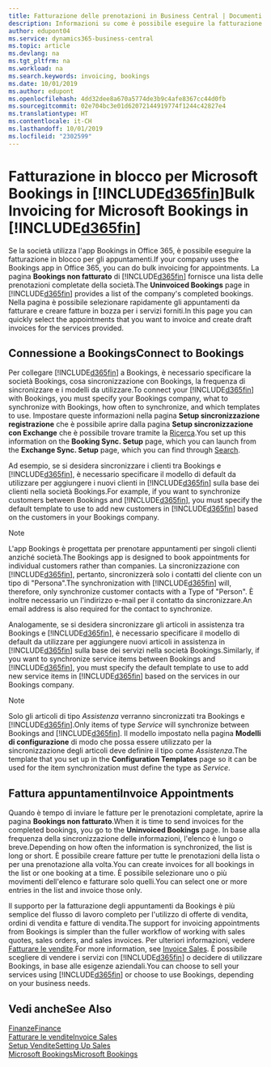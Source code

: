 ```yaml
---
title: Fatturazione delle prenotazioni in Business Central | Documenti Microsoft
description: Informazioni su come è possibile eseguire la fatturazione da Microsoft Bookings in Business Central.
author: edupont04
ms.service: dynamics365-business-central
ms.topic: article
ms.devlang: na
ms.tgt_pltfrm: na
ms.workload: na
ms.search.keywords: invoicing, bookings
ms.date: 10/01/2019
ms.author: edupont
ms.openlocfilehash: 4dd32dee8a670a5774de3b9c4afe8367cc44d0fb
ms.sourcegitcommit: 02e704bc3e01d62072144919774f1244c42827e4
ms.translationtype: HT
ms.contentlocale: it-CH
ms.lasthandoff: 10/01/2019
ms.locfileid: "2302599"
---
```

# <a name="bulk-invoicing-for-microsoft-bookings-in-included365finincludesd365fin_mdmd"></a><span data-ttu-id="4275e-103">Fatturazione in blocco per Microsoft Bookings in [!INCLUDE[d365fin](includes/d365fin_md.md)]</span><span class="sxs-lookup"><span data-stu-id="4275e-103">Bulk Invoicing for Microsoft Bookings in [!INCLUDE[d365fin](includes/d365fin_md.md)]</span></span>
<span data-ttu-id="4275e-104">Se la società utilizza l'app Bookings in Office 365, è possibile eseguire la fatturazione in blocco per gli appuntamenti.</span><span class="sxs-lookup"><span data-stu-id="4275e-104">If your company uses the Bookings app in Office 365, you can do bulk invoicing for appointments.</span></span> <span data-ttu-id="4275e-105">La pagina **Bookings non fatturato** di [!INCLUDE[d365fin](includes/d365fin_md.md)] fornisce una lista delle prenotazioni completate della società.</span><span class="sxs-lookup"><span data-stu-id="4275e-105">The **Uninvoiced Bookings** page in [!INCLUDE[d365fin](includes/d365fin_md.md)] provides a list of the company's completed bookings.</span></span> <span data-ttu-id="4275e-106">Nella pagina è possibile selezionare rapidamente gli appuntamenti da fatturare e creare fatture in bozza per i servizi forniti.</span><span class="sxs-lookup"><span data-stu-id="4275e-106">In this page you can quickly select the appointments that you want to invoice and create draft invoices for the services provided.</span></span>  

## <a name="connect-to-bookings"></a><span data-ttu-id="4275e-107">Connessione a Bookings</span><span class="sxs-lookup"><span data-stu-id="4275e-107">Connect to Bookings</span></span>
<span data-ttu-id="4275e-108">Per collegare [!INCLUDE[d365fin](includes/d365fin_md.md)] a Bookings, è necessario specificare la società Bookings, cosa sincronizzazione con Bookings, la frequenza di sincronizzare e i modelli da utilizzare.</span><span class="sxs-lookup"><span data-stu-id="4275e-108">To connect your [!INCLUDE[d365fin](includes/d365fin_md.md)] with Bookings, you must specify your Bookings company, what to synchronize with Bookings, how often to synchronize, and which templates to use.</span></span> <span data-ttu-id="4275e-109">Impostare queste informazioni nella pagina **Setup sincronizzazione registrazione** che è possibile aprire dalla pagina **Setup sincronizzazione con Exchange** che è possibile trovare tramite la [Ricerca](ui-search.md).</span><span class="sxs-lookup"><span data-stu-id="4275e-109">You set up this information on the **Booking Sync. Setup** page, which you can launch from the **Exchange Sync. Setup** page, which you can find through [Search](ui-search.md).</span></span>  

<span data-ttu-id="4275e-110">Ad esempio, se si desidera sincronizzare i clienti tra Bookings e [!INCLUDE[d365fin](includes/d365fin_md.md)], è necessario specificare il modello di default da utilizzare per aggiungere i nuovi clienti in [!INCLUDE[d365fin](includes/d365fin_md.md)] sulla base dei clienti nella società Bookings.</span><span class="sxs-lookup"><span data-stu-id="4275e-110">For example, if you want to synchronize customers between Bookings and [!INCLUDE[d365fin](includes/d365fin_md.md)], you must specify the default template to use to add new customers in [!INCLUDE[d365fin](includes/d365fin_md.md)] based on the customers in your Bookings company.</span></span>  

> [!NOTE]
> <span data-ttu-id="4275e-111">L'app Bookings è progettata per prenotare appuntamenti per singoli clienti anziché società.</span><span class="sxs-lookup"><span data-stu-id="4275e-111">The Bookings app is designed to book appointments for individual customers rather than companies.</span></span> <span data-ttu-id="4275e-112">La sincronizzazione con [!INCLUDE[d365fin](includes/d365fin_md.md)], pertanto, sincronizzerà solo i contatti del cliente con un tipo di "Persona".</span><span class="sxs-lookup"><span data-stu-id="4275e-112">The synchronization with [!INCLUDE[d365fin](includes/d365fin_md.md)] will, therefore, only synchronize customer contacts with a Type of "Person".</span></span> <span data-ttu-id="4275e-113">È inoltre necessario un l'indirizzo e-mail per il contatto da sincronizzare.</span><span class="sxs-lookup"><span data-stu-id="4275e-113">An email address is also required for the contact to synchronize.</span></span>  

<span data-ttu-id="4275e-114">Analogamente, se si desidera sincronizzare gli articoli in assistenza tra Bookings e [!INCLUDE[d365fin](includes/d365fin_md.md)], è necessario specificare il modello di default da utilizzare per aggiungere nuovi articoli in assistenza in [!INCLUDE[d365fin](includes/d365fin_md.md)] sulla base dei servizi nella società Bookings.</span><span class="sxs-lookup"><span data-stu-id="4275e-114">Similarly, if you want to synchronize service items between Bookings and [!INCLUDE[d365fin](includes/d365fin_md.md)], you must specify the default template to use to add new service items in [!INCLUDE[d365fin](includes/d365fin_md.md)] based on the services in our Bookings company.</span></span>  

> [!NOTE]
> <span data-ttu-id="4275e-115">Solo gli articoli di tipo *Assistenza* verranno sincronizzati tra Bookings e [!INCLUDE[d365fin](includes/d365fin_md.md)].</span><span class="sxs-lookup"><span data-stu-id="4275e-115">Only items of type *Service* will synchronize between Bookings and [!INCLUDE[d365fin](includes/d365fin_md.md)].</span></span> <span data-ttu-id="4275e-116">Il modello impostato nella pagina **Modelli di configurazione** di modo che possa essere utilizzato per la sincronizzazione degli articoli deve definire il tipo come *Assistenza*.</span><span class="sxs-lookup"><span data-stu-id="4275e-116">The template that you set up in the **Configuration Templates** page so it can be used for the item synchronization must define the type as *Service*.</span></span>

## <a name="invoice-appointments"></a><span data-ttu-id="4275e-117">Fattura appuntamenti</span><span class="sxs-lookup"><span data-stu-id="4275e-117">Invoice Appointments</span></span>
<span data-ttu-id="4275e-118">Quando è tempo di inviare le fatture per le prenotazioni completate, aprire la pagina **Bookings non fatturato**.</span><span class="sxs-lookup"><span data-stu-id="4275e-118">When it is time to send invoices for the completed bookings, you go to the **Uninvoiced Bookings** page.</span></span> <span data-ttu-id="4275e-119">In base alla frequenza della sincronizzazione delle informazioni, l'elenco è lungo o breve.</span><span class="sxs-lookup"><span data-stu-id="4275e-119">Depending on how often the information is synchronized, the list is long or short.</span></span> <span data-ttu-id="4275e-120">È possibile creare fatture per tutte le prenotazioni della lista o per una prenotazione alla volta.</span><span class="sxs-lookup"><span data-stu-id="4275e-120">You can create invoices for all bookings in the list or one booking at a time.</span></span> <span data-ttu-id="4275e-121">È possibile selezionare uno o più movimenti dell'elenco e fatturare solo quelli.</span><span class="sxs-lookup"><span data-stu-id="4275e-121">You can select one or more entries in the list and invoice those only.</span></span>  

<span data-ttu-id="4275e-122">Il supporto per la fatturazione degli appuntamenti da Bookings è più semplice del flusso di lavoro completo per l'utilizzo di offerte di vendita, ordini di vendita e fatture di vendita.</span><span class="sxs-lookup"><span data-stu-id="4275e-122">The support for invoicing appointments from Bookings is simpler than the fuller workflow of working with sales quotes, sales orders, and sales invoices.</span></span> <span data-ttu-id="4275e-123">Per ulteriori informazioni, vedere [Fatturare le vendite](sales-how-invoice-sales.md).</span><span class="sxs-lookup"><span data-stu-id="4275e-123">For more information, see [Invoice Sales](sales-how-invoice-sales.md).</span></span> <span data-ttu-id="4275e-124">È possibile scegliere di vendere i servizi con [!INCLUDE[d365fin](includes/d365fin_md.md)] o decidere di utilizzare Bookings, in base alle esigenze aziendali.</span><span class="sxs-lookup"><span data-stu-id="4275e-124">You can choose to sell your services using [!INCLUDE[d365fin](includes/d365fin_md.md)] or choose to use Bookings, depending on your business needs.</span></span>  

## <a name="see-also"></a><span data-ttu-id="4275e-125">Vedi anche</span><span class="sxs-lookup"><span data-stu-id="4275e-125">See Also</span></span>
[<span data-ttu-id="4275e-126">Finanze</span><span class="sxs-lookup"><span data-stu-id="4275e-126">Finance</span></span>](finance.md)  
[<span data-ttu-id="4275e-127">Fatturare le vendite</span><span class="sxs-lookup"><span data-stu-id="4275e-127">Invoice Sales</span></span>](sales-how-invoice-sales.md)  
[<span data-ttu-id="4275e-128">Setup Vendite</span><span class="sxs-lookup"><span data-stu-id="4275e-128">Setting Up Sales</span></span>](sales-setup-sales.md)  
[<span data-ttu-id="4275e-129">Microsoft Bookings</span><span class="sxs-lookup"><span data-stu-id="4275e-129">Microsoft Bookings</span></span>](https://products.office.com/en-us/business/scheduling-and-booking-app)  
